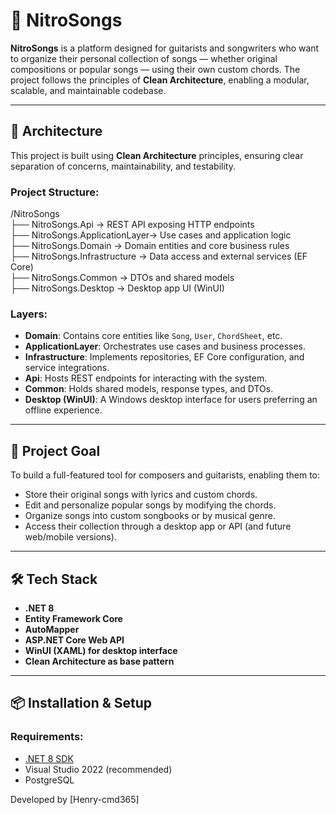 ﻿# 🎸 NitroSongs

**NitroSongs** is a platform designed for guitarists and songwriters who want to organize their personal collection of songs 
— whether original compositions or popular songs — using their own custom chords. The project follows the principles of **Clean Architecture**, 
enabling a modular, scalable, and maintainable codebase.

---

## 📐 Architecture

This project is built using **Clean Architecture** principles, ensuring clear separation of concerns, maintainability, and testability.

### Project Structure:
/NitroSongs  
├── NitroSongs.Api → REST API exposing HTTP endpoints  
├── NitroSongs.ApplicationLayer→ Use cases and application logic  
├── NitroSongs.Domain → Domain entities and core business rules  
├── NitroSongs.Infrastructure → Data access and external services (EF Core)  
├── NitroSongs.Common → DTOs and shared models  
├── NitroSongs.Desktop → Desktop app UI (WinUI)  


### Layers:

- **Domain**: Contains core entities like `Song`, `User`, `ChordSheet`, etc.
- **ApplicationLayer**: Orchestrates use cases and business processes.
- **Infrastructure**: Implements repositories, EF Core configuration, and service integrations.
- **Api**: Hosts REST endpoints for interacting with the system.
- **Common**: Holds shared models, response types, and DTOs.
- **Desktop (WinUI)**: A Windows desktop interface for users preferring an offline experience.

---

## 🚀 Project Goal

To build a full-featured tool for composers and guitarists, enabling them to:

- Store their original songs with lyrics and custom chords.
- Edit and personalize popular songs by modifying the chords.
- Organize songs into custom songbooks or by musical genre.
- Access their collection through a desktop app or API (and future web/mobile versions).

---

## 🛠️ Tech Stack

- **.NET 8**
- **Entity Framework Core**
- **AutoMapper**
- **ASP.NET Core Web API**
- **WinUI (XAML) for desktop interface**
- **Clean Architecture as base pattern**

---

## 📦 Installation & Setup

### Requirements:

- [.NET 8 SDK](https://dotnet.microsoft.com/en-us/download)
- Visual Studio 2022 (recommended)
- PostgreSQL

Developed by [Henry-cmd365]